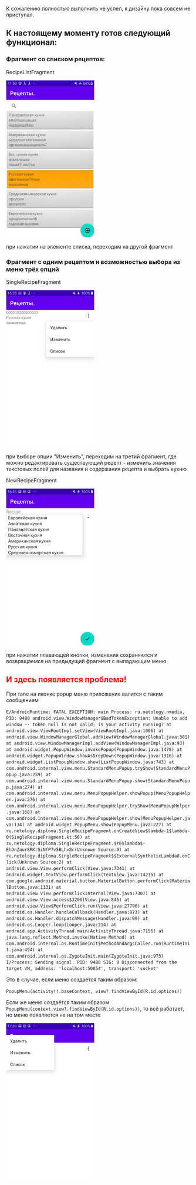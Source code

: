 К сожалению полностью выполнить не успел, к дизайну пока совсем не приступал. 

## К настоящему моменту готов следующий функционал:

### Фрагмент со списком рецептов:
RecipeListFragment

![](recipe_list_fragment_S.png)

при нажатии на элементе списка, переходим на другой фрагмент

### Фрагмент с одним рецептом и возможностью выбора из меню трёх опций 

SingleRecipeFragment

![](SingleRecipeFragmentS.png)

при выборе опции "Изменить", переходим на третий фрагмент, где можно редактировать
существующий рецепт - изменить значения текстовых полей для названия и содержания рецепта
и выбрать кухню

NewRecipeFragment

![](NewRecipeFragment.png)

при нажатии плавающей кнопки, изменения сохраняются и возвращаемся на предыдущий
фрагмент с выпадающим меню 

## <span style="color : red">И здесь появляется проблема!</span>
При тапе на иконке popup меню приложение валится с таким сообщением

`E/AndroidRuntime: FATAL EXCEPTION: main
    Process: ru.netology.nmedia, PID: 9480
    android.view.WindowManager$BadTokenException: Unable to add window -- token null is not valid; is your activity running?
        at android.view.ViewRootImpl.setView(ViewRootImpl.java:1066)
        at android.view.WindowManagerGlobal.addView(WindowManagerGlobal.java:381)
        at android.view.WindowManagerImpl.addView(WindowManagerImpl.java:93)
        at android.widget.PopupWindow.invokePopup(PopupWindow.java:1478)
        at android.widget.PopupWindow.showAsDropDown(PopupWindow.java:1316)
        at android.widget.ListPopupWindow.show(ListPopupWindow.java:743)
        at com.android.internal.view.menu.StandardMenuPopup.tryShow(StandardMenuPopup.java:239)
        at com.android.internal.view.menu.StandardMenuPopup.show(StandardMenuPopup.java:274)
        at com.android.internal.view.menu.MenuPopupHelper.showPopup(MenuPopupHelper.java:276)
        at com.android.internal.view.menu.MenuPopupHelper.tryShow(MenuPopupHelper.java:168)
        at com.android.internal.view.menu.MenuPopupHelper.show(MenuPopupHelper.java:134)
        at android.widget.PopupMenu.show(PopupMenu.java:227)
        at ru.netology.diploma.SingleRecipeFragment.onCreateView$lambda-1$lambda-0(SingleRecipeFragment.kt:56)
        at ru.netology.diploma.SingleRecipeFragment.$r8$lambda$-Eh0nZaur8RKrSiNfP7v5BLhv8c(Unknown Source:0)
        at ru.netology.diploma.SingleRecipeFragment$$ExternalSyntheticLambda0.onClick(Unknown Source:2)
        at android.view.View.performClick(View.java:7341)
        at android.widget.TextView.performClick(TextView.java:14215)
        at com.google.android.material.button.MaterialButton.performClick(MaterialButton.java:1131)
        at android.view.View.performClickInternal(View.java:7307)
        at android.view.View.access$3200(View.java:846)
        at android.view.View$PerformClick.run(View.java:27796)
        at android.os.Handler.handleCallback(Handler.java:873)
        at android.os.Handler.dispatchMessage(Handler.java:99)
        at android.os.Looper.loop(Looper.java:214)
        at android.app.ActivityThread.main(ActivityThread.java:7156)
        at java.lang.reflect.Method.invoke(Native Method)
        at com.android.internal.os.RuntimeInit$MethodAndArgsCaller.run(RuntimeInit.java:494)
        at com.android.internal.os.ZygoteInit.main(ZygoteInit.java:975)
I/Process: Sending signal. PID: 9480 SIG: 9
Disconnected from the target VM, address: 'localhost:50054', transport: 'socket'`

Это в случае, если меню создаётся таким образом:

`PopupMenu(activity!!.baseContext, view?.findViewById(R.id.options))`

Если же меню создаётся таким образом:
`PopupMenu(context,view?.findViewById(R.id.options))`,
то всё работает, но меню появляется не на том месте

![](bad_menu_position.png)
        
